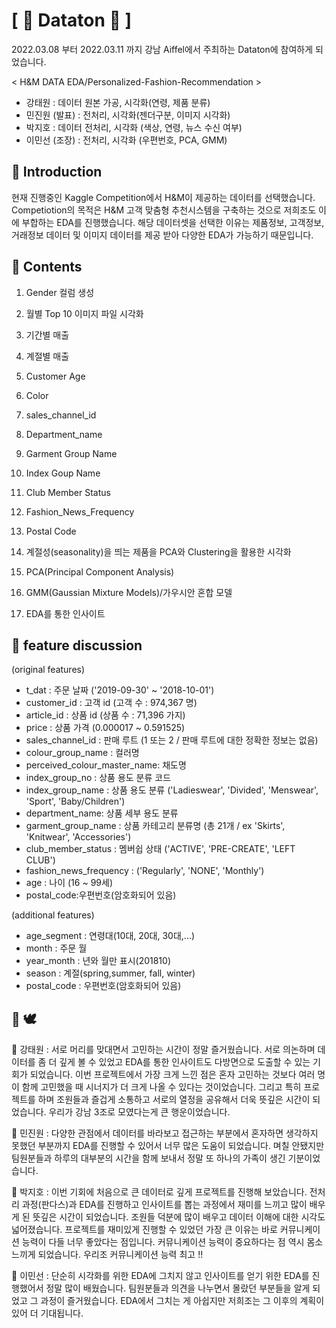# [ &#128081; Dataton &#128081; ]
2022.03.08 부터 2022.03.11 까지 강남 Aiffel에서 주최하는 Dataton에 참여하게 되었습니다.

< H&M DATA EDA/Personalized-Fashion-Recommendation >
- 강태원 : 데이터 원본 가공, 시각화(연령, 제품 분류)
- 민진원 (발표) : 전처리, 시각화(젠더구분, 이미지 시각화)
- 박지호 : 데이터 전처리, 시각화 (색상, 연령, 뉴스 수신 여부)
- 이민선 (조장) : 전처리, 시각화 (우편번호, PCA, GMM)
## &#128085; Introduction
현재 진행중인 Kaggle Competition에서 H&M이 제공하는 데이터를 선택했습니다.
Competiotion의 목적은 H&M 고객 맞춤형 추천시스템을 구축하는 것으로 저희조도 이에 부합하는 EDA를 진행했습니다.
해당 데이터셋을 선택한 이유는 제품정보, 고객정보, 거래정보 데이터 및 이미지 데이터를 제공 받아 다양한 EDA가 가능하기 때문입니다.

## &#128086; Contents
01. Gender 컬럼 생성

02. 월별 Top 10 이미지 파일 시각화

03. 기간별 매출

04. 계절별 매출

05. Customer Age

06. Color

07. sales_channel_id

08. Department_name

09. Garment Group Name

10. Index Goup Name

11. Club Member Status

12. Fashion_News_Frequency

13. Postal Code 

14. 계절성(seasonality)을 띄는 제품을 PCA와 Clustering을 활용한 시각화

15. PCA(Principal Component Analysis)

16. GMM(Gaussian Mixture Models)/가우시안 혼합 모델

17. EDA를 통한 인사이트

## &#128095; feature discussion
(original features)
- t_dat : 주문 날짜 ('2019-09-30' ~ '2018-10-01')
- customer_id : 고객 id (고객 수 : 974,367 명)
- article_id : 상품 id (상품 수 : 71,396 가지)
- price : 상품 가격 (0.000017 ~ 0.591525)
- sales_channel_id : 판매 루트 (1 또는 2 / 판매 루트에 대한 정확한 정보는 없음)
- colour_group_name : 컬러명
- perceived_colour_master_name: 채도명
- index_group_no : 상품 용도 분류 코드
- index_group_name : 상품 용도 분류 ('Ladieswear', 'Divided', 'Menswear', 'Sport', 'Baby/Children')
- department_name: 상품 세부 용도 분류
- garment_group_name : 상품 카테고리 분류명 (총 21개 / ex 'Skirts', 'Knitwear', 'Accessories')
- club_member_status : 멤버쉽 상태 ('ACTIVE', 'PRE-CREATE', 'LEFT CLUB')
- fashion_news_frequency : ('Regularly', 'NONE', 'Monthly')
- age : 나이 (16 ~ 99세)
-  postal_code:우편번호(암호화되어 있음)

(additional features)
- age_segment : 연령대(10대, 20대, 30대,...)
- month : 주문 월
- year_month : 년와 월만 표시(201810)
- season : 계절(spring,summer, fall, winter)
- postal_code : 우편번호(암호화되어 있음)


## &#128140; 	&#128330;
&#128147; 강태원 : 서로 머리를 맞대면서 고민하는 시간이 정말 즐거웠습니다. 서로 의논하며 데이터를 좀 더 깊게 볼 수 있었고 EDA를 통한 인사이트도 다방면으로 도출할 수 있는 기회가 되었습니다. 이번 프로젝트에서 가장 크게 느낀 점은 혼자 고민하는 것보다 여러 명이 함께 고민했을 때 시너지가 더 크게 나올 수 있다는 것이었습니다. 그리고 특히 프로젝트를 하며 조원들과 즐겁게 소통하고 서로의 열정을 공유해서 더욱 뜻깊은 시간이 되었습니다. 우리가 강남 3조로 모였다는게 큰 행운이었습니다.

&#128153; 민진원 : 다양한 관점에서 데이터를 바라보고 접근하는 부분에서 혼자하면 생각하지 못했던 부분까지 EDA를 진행할 수 있어서 너무 많은 도움이 되었습니다. 며칠 안됐지만 팀원분들과 하루의 대부분의 시간을 함께 보내서 정말 또 하나의 가족이 생긴 기분이었습니다.

&#128155; 박지호 : 이번 기회에 처음으로 큰 데이터로 깊게 프로젝트를 진행해 보았습니다. 전처리 과정(판다스)과 EDA를 진행하고 인사이트를 뽑는 과정에서 재미를 느끼고 많이 배우게 된 뜻깊은 시간이 되었습니다. 조원들 덕분에 많이 배우고 데이터 이해에 대한 시각도 넓어졌습니다. 프로젝트를 재미있게 진행할 수 있었던 가장 큰 이유는 바로 커뮤니케이션 능력이 다들 너무 좋았다는 점입니다. 커뮤니케이션 능력이 중요하다는 점 역시 몸소 느끼게 되었습니다. 우리조 커뮤니케이션 능력 최고 !!

&#128156; 이민선 : 단순히 시각화를 위한 EDA에 그치지 않고 인사이트를 얻기 위한 EDA를 진행했어서 정말 많이 배웠습니다. 팀원분들과 의견을 나누면서 몰랐던 부분들을 알게 되었고 그 과정이 즐거웠습니다. EDA에서 그치는 게 아쉽지만 저희조는 그 이후의 계획이 있어 더 기대됩니다.
